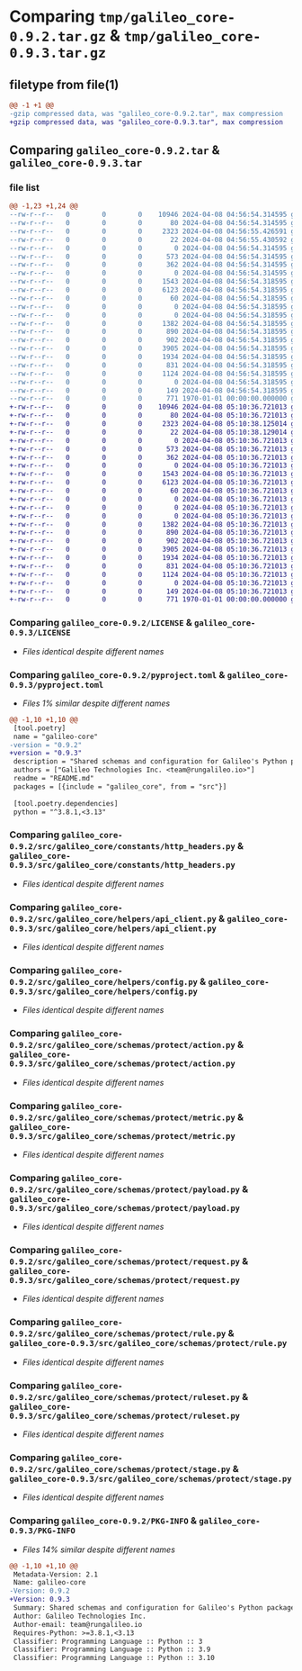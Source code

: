 # Comparing `tmp/galileo_core-0.9.2.tar.gz` & `tmp/galileo_core-0.9.3.tar.gz`

## filetype from file(1)

```diff
@@ -1 +1 @@
-gzip compressed data, was "galileo_core-0.9.2.tar", max compression
+gzip compressed data, was "galileo_core-0.9.3.tar", max compression
```

## Comparing `galileo_core-0.9.2.tar` & `galileo_core-0.9.3.tar`

### file list

```diff
@@ -1,23 +1,24 @@
--rw-r--r--   0        0        0    10946 2024-04-08 04:56:54.314595 galileo_core-0.9.2/LICENSE
--rw-r--r--   0        0        0       80 2024-04-08 04:56:54.314595 galileo_core-0.9.2/README.md
--rw-r--r--   0        0        0     2323 2024-04-08 04:56:55.426591 galileo_core-0.9.2/pyproject.toml
--rw-r--r--   0        0        0       22 2024-04-08 04:56:55.430592 galileo_core-0.9.2/src/galileo_core/__init__.py
--rw-r--r--   0        0        0        0 2024-04-08 04:56:54.314595 galileo_core-0.9.2/src/galileo_core/constants/__init__.py
--rw-r--r--   0        0        0      573 2024-04-08 04:56:54.314595 galileo_core-0.9.2/src/galileo_core/constants/http_headers.py
--rw-r--r--   0        0        0      362 2024-04-08 04:56:54.314595 galileo_core-0.9.2/src/galileo_core/constants/routes.py
--rw-r--r--   0        0        0        0 2024-04-08 04:56:54.314595 galileo_core-0.9.2/src/galileo_core/helpers/__init__.py
--rw-r--r--   0        0        0     1543 2024-04-08 04:56:54.318595 galileo_core-0.9.2/src/galileo_core/helpers/api_client.py
--rw-r--r--   0        0        0     6123 2024-04-08 04:56:54.318595 galileo_core-0.9.2/src/galileo_core/helpers/config.py
--rw-r--r--   0        0        0       60 2024-04-08 04:56:54.318595 galileo_core-0.9.2/src/galileo_core/helpers/logger.py
--rw-r--r--   0        0        0        0 2024-04-08 04:56:54.318595 galileo_core-0.9.2/src/galileo_core/schemas/__init__.py
--rw-r--r--   0        0        0        0 2024-04-08 04:56:54.318595 galileo_core-0.9.2/src/galileo_core/schemas/protect/__init__.py
--rw-r--r--   0        0        0     1382 2024-04-08 04:56:54.318595 galileo_core-0.9.2/src/galileo_core/schemas/protect/action.py
--rw-r--r--   0        0        0      890 2024-04-08 04:56:54.318595 galileo_core-0.9.2/src/galileo_core/schemas/protect/metric.py
--rw-r--r--   0        0        0      902 2024-04-08 04:56:54.318595 galileo_core-0.9.2/src/galileo_core/schemas/protect/payload.py
--rw-r--r--   0        0        0     3905 2024-04-08 04:56:54.318595 galileo_core-0.9.2/src/galileo_core/schemas/protect/request.py
--rw-r--r--   0        0        0     1934 2024-04-08 04:56:54.318595 galileo_core-0.9.2/src/galileo_core/schemas/protect/rule.py
--rw-r--r--   0        0        0      831 2024-04-08 04:56:54.318595 galileo_core-0.9.2/src/galileo_core/schemas/protect/ruleset.py
--rw-r--r--   0        0        0     1124 2024-04-08 04:56:54.318595 galileo_core-0.9.2/src/galileo_core/schemas/protect/stage.py
--rw-r--r--   0        0        0        0 2024-04-08 04:56:54.318595 galileo_core-0.9.2/src/galileo_core/schemas/shared/__init__.py
--rw-r--r--   0        0        0      149 2024-04-08 04:56:54.318595 galileo_core-0.9.2/src/galileo_core/schemas/shared/metric.py
--rw-r--r--   0        0        0      771 1970-01-01 00:00:00.000000 galileo_core-0.9.2/PKG-INFO
+-rw-r--r--   0        0        0    10946 2024-04-08 05:10:36.721013 galileo_core-0.9.3/LICENSE
+-rw-r--r--   0        0        0       80 2024-04-08 05:10:36.721013 galileo_core-0.9.3/README.md
+-rw-r--r--   0        0        0     2323 2024-04-08 05:10:38.125014 galileo_core-0.9.3/pyproject.toml
+-rw-r--r--   0        0        0       22 2024-04-08 05:10:38.129014 galileo_core-0.9.3/src/galileo_core/__init__.py
+-rw-r--r--   0        0        0        0 2024-04-08 05:10:36.721013 galileo_core-0.9.3/src/galileo_core/constants/__init__.py
+-rw-r--r--   0        0        0      573 2024-04-08 05:10:36.721013 galileo_core-0.9.3/src/galileo_core/constants/http_headers.py
+-rw-r--r--   0        0        0      362 2024-04-08 05:10:36.721013 galileo_core-0.9.3/src/galileo_core/constants/routes.py
+-rw-r--r--   0        0        0        0 2024-04-08 05:10:36.721013 galileo_core-0.9.3/src/galileo_core/helpers/__init__.py
+-rw-r--r--   0        0        0     1543 2024-04-08 05:10:36.721013 galileo_core-0.9.3/src/galileo_core/helpers/api_client.py
+-rw-r--r--   0        0        0     6123 2024-04-08 05:10:36.721013 galileo_core-0.9.3/src/galileo_core/helpers/config.py
+-rw-r--r--   0        0        0       60 2024-04-08 05:10:36.721013 galileo_core-0.9.3/src/galileo_core/helpers/logger.py
+-rw-r--r--   0        0        0        0 2024-04-08 05:10:36.721013 galileo_core-0.9.3/src/galileo_core/py.typed
+-rw-r--r--   0        0        0        0 2024-04-08 05:10:36.721013 galileo_core-0.9.3/src/galileo_core/schemas/__init__.py
+-rw-r--r--   0        0        0        0 2024-04-08 05:10:36.721013 galileo_core-0.9.3/src/galileo_core/schemas/protect/__init__.py
+-rw-r--r--   0        0        0     1382 2024-04-08 05:10:36.721013 galileo_core-0.9.3/src/galileo_core/schemas/protect/action.py
+-rw-r--r--   0        0        0      890 2024-04-08 05:10:36.721013 galileo_core-0.9.3/src/galileo_core/schemas/protect/metric.py
+-rw-r--r--   0        0        0      902 2024-04-08 05:10:36.721013 galileo_core-0.9.3/src/galileo_core/schemas/protect/payload.py
+-rw-r--r--   0        0        0     3905 2024-04-08 05:10:36.721013 galileo_core-0.9.3/src/galileo_core/schemas/protect/request.py
+-rw-r--r--   0        0        0     1934 2024-04-08 05:10:36.721013 galileo_core-0.9.3/src/galileo_core/schemas/protect/rule.py
+-rw-r--r--   0        0        0      831 2024-04-08 05:10:36.721013 galileo_core-0.9.3/src/galileo_core/schemas/protect/ruleset.py
+-rw-r--r--   0        0        0     1124 2024-04-08 05:10:36.721013 galileo_core-0.9.3/src/galileo_core/schemas/protect/stage.py
+-rw-r--r--   0        0        0        0 2024-04-08 05:10:36.721013 galileo_core-0.9.3/src/galileo_core/schemas/shared/__init__.py
+-rw-r--r--   0        0        0      149 2024-04-08 05:10:36.721013 galileo_core-0.9.3/src/galileo_core/schemas/shared/metric.py
+-rw-r--r--   0        0        0      771 1970-01-01 00:00:00.000000 galileo_core-0.9.3/PKG-INFO
```

### Comparing `galileo_core-0.9.2/LICENSE` & `galileo_core-0.9.3/LICENSE`

 * *Files identical despite different names*

### Comparing `galileo_core-0.9.2/pyproject.toml` & `galileo_core-0.9.3/pyproject.toml`

 * *Files 1% similar despite different names*

```diff
@@ -1,10 +1,10 @@
 [tool.poetry]
 name = "galileo-core"
-version = "0.9.2"
+version = "0.9.3"
 description = "Shared schemas and configuration for Galileo's Python packages."
 authors = ["Galileo Technologies Inc. <team@rungalileo.io>"]
 readme = "README.md"
 packages = [{include = "galileo_core", from = "src"}]
 
 [tool.poetry.dependencies]
 python = "^3.8.1,<3.13"
```

### Comparing `galileo_core-0.9.2/src/galileo_core/constants/http_headers.py` & `galileo_core-0.9.3/src/galileo_core/constants/http_headers.py`

 * *Files identical despite different names*

### Comparing `galileo_core-0.9.2/src/galileo_core/helpers/api_client.py` & `galileo_core-0.9.3/src/galileo_core/helpers/api_client.py`

 * *Files identical despite different names*

### Comparing `galileo_core-0.9.2/src/galileo_core/helpers/config.py` & `galileo_core-0.9.3/src/galileo_core/helpers/config.py`

 * *Files identical despite different names*

### Comparing `galileo_core-0.9.2/src/galileo_core/schemas/protect/action.py` & `galileo_core-0.9.3/src/galileo_core/schemas/protect/action.py`

 * *Files identical despite different names*

### Comparing `galileo_core-0.9.2/src/galileo_core/schemas/protect/metric.py` & `galileo_core-0.9.3/src/galileo_core/schemas/protect/metric.py`

 * *Files identical despite different names*

### Comparing `galileo_core-0.9.2/src/galileo_core/schemas/protect/payload.py` & `galileo_core-0.9.3/src/galileo_core/schemas/protect/payload.py`

 * *Files identical despite different names*

### Comparing `galileo_core-0.9.2/src/galileo_core/schemas/protect/request.py` & `galileo_core-0.9.3/src/galileo_core/schemas/protect/request.py`

 * *Files identical despite different names*

### Comparing `galileo_core-0.9.2/src/galileo_core/schemas/protect/rule.py` & `galileo_core-0.9.3/src/galileo_core/schemas/protect/rule.py`

 * *Files identical despite different names*

### Comparing `galileo_core-0.9.2/src/galileo_core/schemas/protect/ruleset.py` & `galileo_core-0.9.3/src/galileo_core/schemas/protect/ruleset.py`

 * *Files identical despite different names*

### Comparing `galileo_core-0.9.2/src/galileo_core/schemas/protect/stage.py` & `galileo_core-0.9.3/src/galileo_core/schemas/protect/stage.py`

 * *Files identical despite different names*

### Comparing `galileo_core-0.9.2/PKG-INFO` & `galileo_core-0.9.3/PKG-INFO`

 * *Files 14% similar despite different names*

```diff
@@ -1,10 +1,10 @@
 Metadata-Version: 2.1
 Name: galileo-core
-Version: 0.9.2
+Version: 0.9.3
 Summary: Shared schemas and configuration for Galileo's Python packages.
 Author: Galileo Technologies Inc.
 Author-email: team@rungalileo.io
 Requires-Python: >=3.8.1,<3.13
 Classifier: Programming Language :: Python :: 3
 Classifier: Programming Language :: Python :: 3.9
 Classifier: Programming Language :: Python :: 3.10
```

